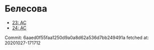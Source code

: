 # Белесова
- [23: AC](23.md)
- [24: AC](24.md)

Commit: 6aaed0f55faa1250d9a0a8d62a536d7bb249491a
 fetched at: 20201027-171712
